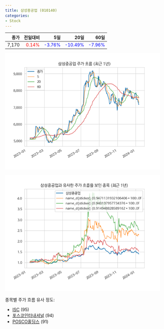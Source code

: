 ```yaml
---
title: 삼성중공업 (010140)
categories:
- Stock
---
```


|종가|전일대비|5일|20일|60일|
|---:|-------:|--:|---:|---:|
|7,170|<span style="color: red">0.14%</span>|<span style="color: blue">-3.76%</span>|<span style="color: blue">-10.49%</span>|<span style="color: blue">-7.96%</span>|


<!-- more -->

![010140](/assets/images/stock/010140.png)

![010140](/assets/images/stock/010140_sim.png)

종목별 주가 흐름 유사 정도:
- [ISC](/stock/095340/) (95)
- [포스코인터내셔널](/stock/047050/) (94)
- [POSCO홀딩스](/stock/005490/) (91)